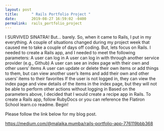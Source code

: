 ```yaml
---
layout: post
title:      " Rails Portfolio Project "
date:       2019-08-27 16:59:02 -0400
permalink:  rails_portfolio_project
---
```


I SURVIVED SINATRA! But… barely. So, when it came to Rails, I put in my everything. A couple of situations changed during my project week that caused me to take a couple of days off coding. But, lets focus on Rails.
I needed to create a Rails app, and I needed to meet the following parameters:
A user can log in
A user can log in with through another service provider (e.g., Github)
A user can see an index page with their own and other users’ items
A user can update or delete their own items or add things to them, but can view another user’s items and add their own and other users’ items to their favorites
If the user is not logged in, they can view the index page and view details of the items in the index page, but they will not be able to perform other actions without logging in
Based on the parameters above, I decided that I would create a recipe app in Rails. To create a Rails app, follow RubyDocs or you can reference the Flatiron School learn.co readme.
Begin!





Please follow the link below for my blog post.


https://medium.com/@malaika.mumba/rails-portfolio-app-776119bbb368

